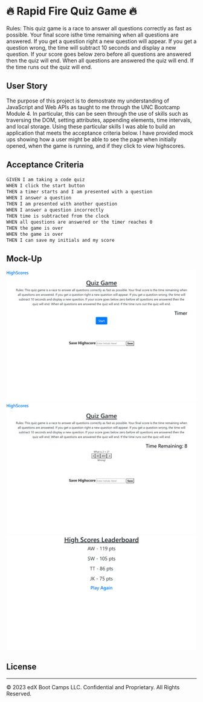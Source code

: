 # 🔥 Rapid Fire Quiz Game 🔥

Rules: This quiz game is a race to answer all questions correctly as fast as possible. Your final score isthe time remaining when all questions are answered. If you get a question right a new question will appear. If you get a question wrong, the time will subtract 10 seconds and display a new question. If your score goes below zero before all questions are answered then the quiz will end. When all questions are answered the quiz will end. If the time runs out the quiz will end.

## User Story

The purpose of this project is to demostrate my understanding of JavaScript and Web APIs as taught to me through the UNC Bootcamp Module 4. In particular, this can be seen through the use of skills such as traversing the DOM, setting attributes, appending elements, time intervals, and local storage. Using these particular skills I was able to build an application that meets the acceptance criteria below. I have provided mock ups showing how a user might be able to see the page when initially opened, when the game is running, and if they click to view highscores. 

## Acceptance Criteria

```
GIVEN I am taking a code quiz
WHEN I click the start button
THEN a timer starts and I am presented with a question
WHEN I answer a question
THEN I am presented with another question
WHEN I answer a question incorrectly
THEN time is subtracted from the clock
WHEN all questions are answered or the timer reaches 0
THEN the game is over
WHEN the game is over
THEN I can save my initials and my score
```

## Mock-Up

![Static initial Page load](./assets/Quiz%20Game%20Page.png)
![Active Game Demo](./assets/Quiz%20Game%20Active%20Demo.png)
![highScore Demo](./assets/HighScore-Demo.png)

## License

---

© 2023 edX Boot Camps LLC. Confidential and Proprietary. All Rights Reserved.
